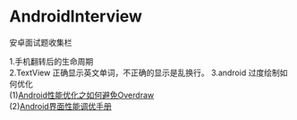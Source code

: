 # AndroidInterview
安卓面试题收集栏

1.手机翻转后的生命周期  
2.TextView 正确显示英文单词，不正确的显示是乱换行。 
3.android 过度绘制如何优化  
 (1)[Android性能优化之如何避免Overdraw](http://www.jianshu.com/p/145fc61011cd)  
 (2)[Android界面性能调优手册](https://androidtest.org/android-graphics-performance-pattens/)

